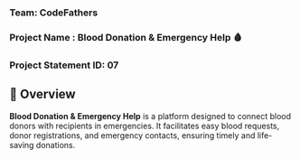 
### Team: **CodeFathers**  
### Project Name : **Blood Donation & Emergency Help 🩸**
### Project Statement ID: **07**

## 🚀 Overview
**Blood Donation & Emergency Help** is a platform designed to connect blood donors with recipients in emergencies. It facilitates easy blood requests, donor registrations, and emergency contacts, ensuring timely and life-saving donations.
